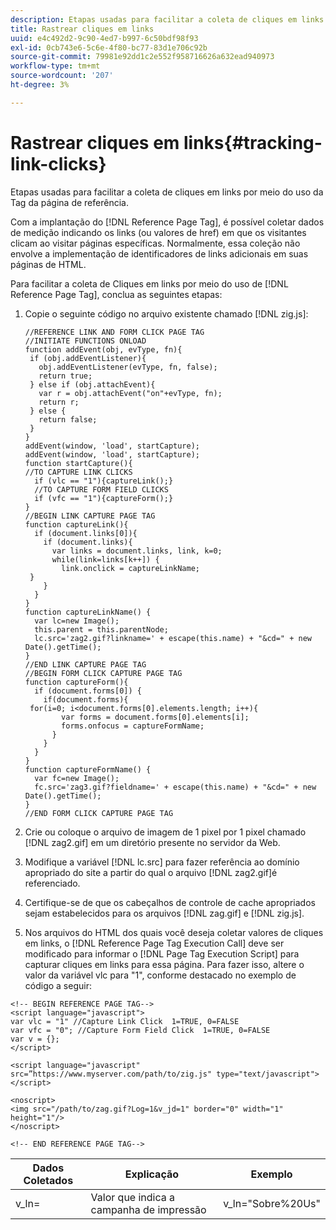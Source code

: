 ```yaml
---
description: Etapas usadas para facilitar a coleta de cliques em links por meio do uso da Tag da página de referência.
title: Rastrear cliques em links
uuid: e4c492d2-9c90-4ed7-b997-6c50bdf98f93
exl-id: 0cb743e6-5c6e-4f80-bc77-83d1e706c92b
source-git-commit: 79981e92dd1c2e552f958716626a632ead940973
workflow-type: tm+mt
source-wordcount: '207'
ht-degree: 3%

---
```


# Rastrear cliques em links{#tracking-link-clicks}

Etapas usadas para facilitar a coleta de cliques em links por meio do uso da Tag da página de referência.

Com a implantação do [!DNL Reference Page Tag], é possível coletar dados de medição indicando os links (ou valores de href) em que os visitantes clicam ao visitar páginas específicas. Normalmente, essa coleção não envolve a implementação de identificadores de links adicionais em suas páginas de HTML.

Para facilitar a coleta de Cliques em links por meio do uso de [!DNL Reference Page Tag], conclua as seguintes etapas:

1. Copie o seguinte código no arquivo existente chamado [!DNL zig.js]:

   ```
   //REFERENCE LINK AND FORM CLICK PAGE TAG
   //INITIATE FUNCTIONS ONLOAD
   function addEvent(obj, evType, fn){
    if (obj.addEventListener){
      obj.addEventListener(evType, fn, false);
      return true;
    } else if (obj.attachEvent){
      var r = obj.attachEvent("on"+evType, fn);
      return r;
    } else {
      return false;
    }
   }
   addEvent(window, 'load', startCapture);
   addEvent(window, 'load', startCapture);
   function startCapture(){
   //TO CAPTURE LINK CLICKS
     if (vlc == "1"){captureLink();}
     //TO CAPTURE FORM FIELD CLICKS
     if (vfc == "1"){captureForm();}
   }
   //BEGIN LINK CAPTURE PAGE TAG
   function captureLink(){
     if (document.links[0]){
       if (document.links){
         var links = document.links, link, k=0;
         while(link=links[k++]) {
           link.onclick = captureLinkName;
    }
       }
     }
   }
   function captureLinkName() {
     var lc=new Image();
     this.parent = this.parentNode;
     lc.src='zag2.gif?linkname=' + escape(this.name) + "&cd=" + new Date().getTime();
   }
   //END LINK CAPTURE PAGE TAG
   //BEGIN FORM CLICK CAPTURE PAGE TAG
   function captureForm(){
     if (document.forms[0]) {
       if(document.forms){
    for(i=0; i<document.forms[0].elements.length; i++){
           var forms = document.forms[0].elements[i];
           forms.onfocus = captureFormName;
         }
       }
     }
   }
   function captureFormName() {
     var fc=new Image();
     fc.src='zag3.gif?fieldname=' + escape(this.name) + "&cd=" + new Date().getTime();
   }
   //END FORM CLICK CAPTURE PAGE TAG
   ```

1. Crie ou coloque o arquivo de imagem de 1 pixel por 1 pixel chamado [!DNL zag2.gif] em um diretório presente no servidor da Web.
1. Modifique a variável [!DNL lc.src] para fazer referência ao domínio apropriado do site a partir do qual o arquivo [!DNL zag2.gif]é referenciado.

1. Certifique-se de que os cabeçalhos de controle de cache apropriados sejam estabelecidos para os arquivos [!DNL zag.gif] e [!DNL zig.js].

1. Nos arquivos do HTML dos quais você deseja coletar valores de cliques em links, o [!DNL Reference Page Tag Execution Call] deve ser modificado para informar o [!DNL Page Tag Execution Script] para capturar cliques em links para essa página. Para fazer isso, altere o valor da variável vlc para &quot;1&quot;, conforme destacado no exemplo de código a seguir:

```
<!-- BEGIN REFERENCE PAGE TAG-->
<script language="javascript">
var vlc = "1" //Capture Link Click  1=TRUE, 0=FALSE
var vfc = "0"; //Capture Form Field Click  1=TRUE, 0=FALSE
var v = {};
</script>

<script language="javascript" src=”https://www.myserver.com/path/to/zig.js" type="text/javascript"></script>

<noscript>
<img src="/path/to/zag.gif?Log=1&v_jd=1" border="0" width="1" height="1"/>
</noscript>

<!-- END REFERENCE PAGE TAG-->
```

| Dados Coletados | Explicação | Exemplo |
|---|---|---|
| v_ln= | Valor que indica a campanha de impressão | v_ln=&quot;Sobre%20Us&quot; |
